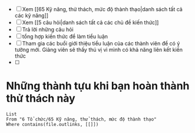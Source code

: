 - [ ] Xem [[65 Kỹ năng, thử thách, mức độ thành thạo|danh sách tất cả các kỹ năng]] 
- [ ] Xem [[5 câu hỏi|danh sách tất cả các chủ đề kiến thức]] 
- [ ] Trả lời những câu hỏi
- [ ] tổng hợp kiến thức để làm tiểu luận
- [ ] Tham gia các buổi giới thiệu tiểu luận của các thành viên để có ý tưởng mới. Giảng viên sẽ thấy thú vị vì mình có khả năng liên kết kiến thức 
- [ ] 
# Những thành tựu khi bạn hoàn thành thử thách này
```dataview
List 
From "6 Tổ chức/65 Kỹ năng, thử thách, mức độ thành thạo" 
Where contains(file.outlinks, [[]])
```